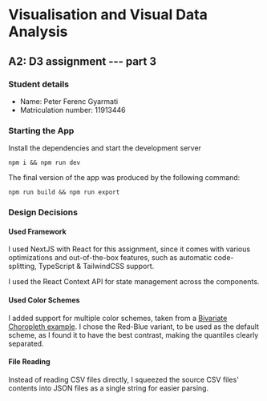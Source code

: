 # Visualisation and Visual Data Analysis

## A2: D3 assignment --- part 3

### Student details

- Name: Peter Ferenc Gyarmati
- Matriculation number: 11913446

### Starting the App

Install the dependencies and start the development server

```shell
npm i && npm run dev
```

The final version of the app was produced by the following command:

```shell
npm run build && npm run export
```

### Design Decisions

#### Used Framework

I used NextJS with React for this assignment, since it comes with various optimizations and out-of-the-box features,
such as automatic code-splitting, TypeScript & TailwindCSS support.

I used the React Context API for state management across the components.

#### Used Color Schemes

I added support for multiple color schemes, taken from
a [Bivariate Choropleth example](https://observablehq.com/@d3/bivariate-choropleth). I chose the Red-Blue variant, to be
used as the default scheme, as I found it to have the best contrast, making the quantiles clearly separated.

#### File Reading

Instead of reading CSV files directly, I squeezed the source CSV files' contents into JSON files as a single string for
easier parsing.
